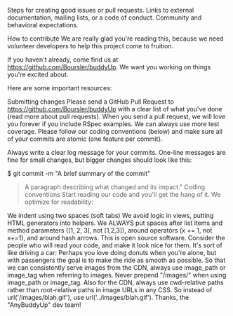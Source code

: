 Steps for creating good issues or pull requests.
Links to external documentation, mailing lists, or a code of conduct.
Community and behavioral expectations.

How to contribute
We are really glad you're reading this, because we need volunteer developers to help this project come to fruition.

If you haven't already, come find us at https://github.com/Boursler/buddyUp. We want you working on things you're excited about.

Here are some important resources:

Submitting changes
Please send a GitHub Pull Request to https://github.com/Boursler/buddyUp with a clear list of what you've done (read more about pull requests). When you send a pull request, we will love you forever if you include RSpec examples. We can always use more test coverage. Please follow our coding conventions (below) and make sure all of your commits are atomic (one feature per commit}.

Always write a clear log message for your commits. One-line messages are fine for small changes, but bigger changes should look like this:

$ git commit -m "A brief summary of the commit"
> 
> A paragraph describing what changed and its impact."
Coding conventions
Start reading our code and you'll get the hang of it. We optimize for readability:

We indent using two spaces (soft tabs)
We avoid logic in views, putting HTML generators into helpers.
We ALWAYS put spaces after list items and method parameters ([1, 2, 3], not [1,2,3]), around operators (x += 1, not x+=1), and around hash arrows.
This is open source software. Consider the people who will read your code, and make it look nice for them. It's sort of like driving a car: Perhaps you love doing donuts when you're alone, but with passengers the goal is to make the ride as smooth as possible.
So that we can consistently serve images from the CDN, always use image_path or image_tag when referring to images. Never prepend "/images/" when using image_path or image_tag.
Also for the CDN, always use cwd-relative paths rather than root-relative paths in image URLs in any CSS. So instead of url('/images/blah.gif'), use url('../images/blah.gif').
Thanks, the "AnyBuddyUp" dev team!